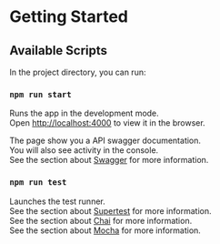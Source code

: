 # Getting Started


## Available Scripts

In the project directory, you can run:

### `npm run start`

Runs the app in the development mode.\
Open [http://localhost:4000](http://localhost:4000) to view it in the browser.

The page show you a API swagger documentation.\
You will also see activity in the console.\
See the section about [Swagger](https://swagger.io/) for more information.

### `npm run test`

Launches the test runner.\
See the section about [Supertest](https://github.com/visionmedia/supertest#readme) for more information.\
See the section about [Chai](https://www.chaijs.com) for more information.\
See the section about [Mocha](https://mochajs.org/) for more information.